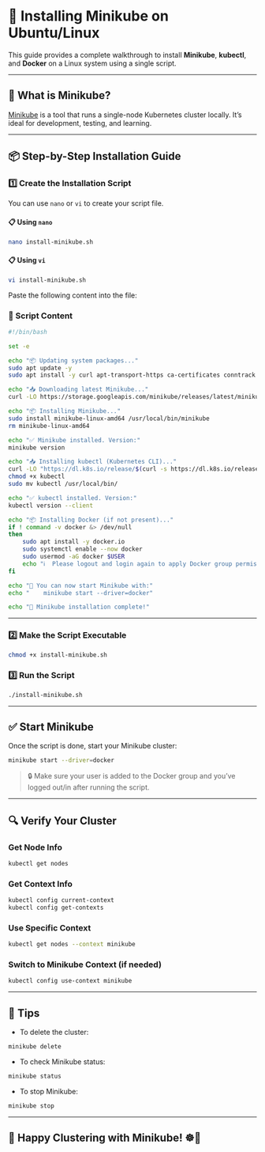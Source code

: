 # 🚀 Installing Minikube on Ubuntu/Linux

This guide provides a complete walkthrough to install **Minikube**, **kubectl**, and **Docker** on a Linux system using a single script.

---

## 📜 What is Minikube?

[Minikube](https://minikube.sigs.k8s.io/) is a tool that runs a single-node Kubernetes cluster locally. It’s ideal for development, testing, and learning.

---

## 📦 Step-by-Step Installation Guide

### 1️⃣ Create the Installation Script

You can use `nano` or `vi` to create your script file.

#### 📋 Using `nano`

```bash
nano install-minikube.sh
```

#### 📋 Using `vi`

```bash
vi install-minikube.sh
```

Paste the following content into the file:

### 📄 Script Content

```bash
#!/bin/bash

set -e

echo "📦 Updating system packages..."
sudo apt update -y
sudo apt install -y curl apt-transport-https ca-certificates conntrack

echo "📥 Downloading latest Minikube..."
curl -LO https://storage.googleapis.com/minikube/releases/latest/minikube-linux-amd64

echo "📦 Installing Minikube..."
sudo install minikube-linux-amd64 /usr/local/bin/minikube
rm minikube-linux-amd64

echo "✅ Minikube installed. Version:"
minikube version

echo "📥 Installing kubectl (Kubernetes CLI)..."
curl -LO "https://dl.k8s.io/release/$(curl -s https://dl.k8s.io/release/stable.txt)/bin/linux/amd64/kubectl"
chmod +x kubectl
sudo mv kubectl /usr/local/bin/

echo "✅ kubectl installed. Version:"
kubectl version --client

echo "📦 Installing Docker (if not present)..."
if ! command -v docker &> /dev/null
then
    sudo apt install -y docker.io
    sudo systemctl enable --now docker
    sudo usermod -aG docker $USER
    echo "ℹ️  Please logout and login again to apply Docker group permissions."
fi

echo "🚀 You can now start Minikube with:"
echo "    minikube start --driver=docker"

echo "🎉 Minikube installation complete!"
```

---

### 2️⃣ Make the Script Executable

```bash
chmod +x install-minikube.sh
```

### 3️⃣ Run the Script

```bash
./install-minikube.sh
```

---

## ✅ Start Minikube

Once the script is done, start your Minikube cluster:

```bash
minikube start --driver=docker
```

> 🔒 Make sure your user is added to the Docker group and you’ve logged out/in after running the script.

---

## 🔍 Verify Your Cluster

### Get Node Info

```bash
kubectl get nodes
```

### Get Context Info

```bash
kubectl config current-context
kubectl config get-contexts
```

### Use Specific Context

```bash
kubectl get nodes --context minikube
```

### Switch to Minikube Context (if needed)

```bash
kubectl config use-context minikube
```

---

## 📎 Tips

- To delete the cluster:

```bash
minikube delete
```

- To check Minikube status:

```bash
minikube status
```

- To stop Minikube:

```bash
minikube stop
```

---

## 🐳 Happy Clustering with Minikube! ☸️🚀